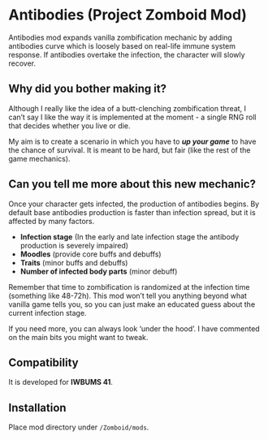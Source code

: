 # Antibodies (Project Zomboid Mod)

Antibodies mod expands vanilla zombification mechanic by adding antibodies curve which is loosely based on real-life immune system response. If antibodies overtake the infection, the character will slowly recover.

## Why did you bother making it?

Although I really like the idea of a butt-clenching zombification threat, I can’t say I like the way it is implemented at the moment - a single RNG roll that decides whether you live or die.

My aim is to create a scenario in which you have to _**up your game**_ to have the chance of survival. It is meant to be hard, but fair (like the rest of the game mechanics).

## Can you tell me more about this new mechanic?

Once your character gets infected, the production of antibodies begins. By default base antibodies production is faster than infection spread, but it is affected by many factors.

* **Infection stage** (In the early and late infection stage the antibody production is severely impaired)
* **Moodles** (provide core buffs and debuffs)
* **Traits** (minor buffs and debuffs)
* **Number of infected body parts** (minor debuff)

Remember that time to zombification is randomized at the infection time (something like 48-72h). This mod won’t tell you anything beyond what vanilla game tells you, so you can just make an educated guess about the current infection stage.

If you need more, you can always look ‘under the hood’. I have commented on the main bits you might want to tweak.

## Compatibility

It is developed for **IWBUMS 41**.

## Installation

Place mod directory under `/Zomboid/mods`.

